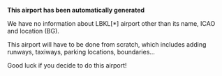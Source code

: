 **This airport has been automatically generated**

We have no information about LBKL[*] airport other than its name, ICAO and location (BG).

This airport will have to be done from scratch, which includes adding runways, taxiways, parking locations, boundaries...

Good luck if you decide to do this airport!